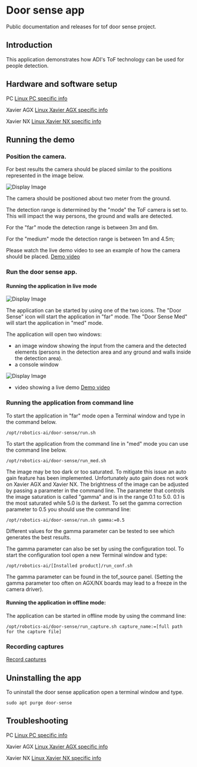 # Door sense app
Public documentation and releases for tof door sense project.

## Introduction
This application demonstrates how ADI's ToF technology can be used for people detection.

## Hardware and software setup

PC
[Linux PC specific info](https://github.com/robotics-ai/tof_process_public/blob/main/door_sense/PC/README.md)

Xavier AGX
[Linux Xavier AGX specific info](https://github.com/robotics-ai/tof_process_public/blob/main/door_sense/Xavier-AGX/README.md)

Xavier NX
[Linux Xavier NX specific info](https://github.com/robotics-ai/tof_process_public/blob/main/door_sense/Xavier-NX/README.md)

 
## Running the demo
### Position the camera.
For best results the camera should be placed similar to the positions represented in the image below.

![Display Image](https://github.com/robotics-ai/tof_process_public/blob/main/door_sense/Doc/Images/fig1.png)

The camera should be positioned about two meter from the ground.

The detection range is determined by the "mode" the ToF camera is set to. This will impact the way persons, the ground and walls are detected.

For the "far" mode the detection range is between 3m and 6m.

For the "medium" mode the detection range is between 1m and 4.5m;

Please watch the live demo video to see an example of how the camera should be placed.
[Demo video](https://www.youtube.com/watch?v=-CErH6ROli8&ab_channel=RoboticsAI)

### Run the door sense app.

#### Running the application in live mode

![Display Image](https://github.com/robotics-ai/tof_process_public/blob/main/door_sense/Doc/Images/run_app.png)

The application can be started by using one of the two icons. The "Door Sense" icon will start the application in "far" mode. The "Door Sense Med" will start the application in "med" mode.

The application will open two windows:
- an image window showing the input from the camera and the detected elements (persons in the detection area and any ground and walls inside the detection area).
- a console window

![Display Image](https://github.com/robotics-ai/tof_process_public/blob/main/door_sense/Doc/Images/app_results.png)

 - video showing a live demo
 [Demo video](https://www.youtube.com/watch?v=-CErH6ROli8&ab_channel=RoboticsAI)

### Running the application from command line

To start the application in "far" mode open a Terminal window and type in the command below.
```
/opt/robotics-ai/door-sense/run.sh
```
To start the application from the command line in "med" mode you can use the command line below.
```
/opt/robotics-ai/door-sense/run_med.sh
```

The image may be too dark or too saturated. To mitigate this issue an auto gain feature has been implemented.
Unfortunately auto gain does not work on Xavier AGX and Xavier NX. The brightness of the image can be adjusted by passing a parameter in the command line. The parameter that controls the image saturation is called "gamma" and is in the range 0.1 to 5.0. 0.1 is the most saturated while 5.0 is the darkest.
To set the gamma correction parameter to 0.5 you should use the command line:
```
/opt/robotics-ai/door-sense/run.sh gamma:=0.5
```
Different values for the gamma parameter can be tested to see which generates the best results.

The gamma parameter can also be set by using the configuration tool.
To start the configuration tool open a new Terminal window and type:
```
/opt/robotics-ai/[Installed product]/run_conf.sh
```
The gamma parameter can be found in the tof_source panel. (Setting the gamma parameter too often on AGX/NX boards may lead to a freeze in the camera driver).

#### Running the application in offline mode:

The application can be started in offline mode by using the command line:
```
/opt/robotics-ai/door-sense/run_capture.sh capture_name:=[full path for the capture file]
```

### Recording captures

[Record captures](https://github.com/robotics-ai/tof_process_public/blob/main/recording/README.md)

## Uninstalling the app
To uninstall the door sense application open a terminal window and type.
```
sudo apt purge door-sense
```
## Troubleshooting
PC
[Linux PC specific info](https://github.com/robotics-ai/tof_process_public/blob/main/door_sense/PC/README.md)

Xavier AGX
[Linux Xavier AGX specific info](https://github.com/robotics-ai/tof_process_public/blob/main/door_sense/Xavier-AGX/README.md)

Xavier NX
[Linux Xavier NX specific info](https://github.com/robotics-ai/tof_process_public/blob/main/door_sense/Xavier-NX/README.md)
